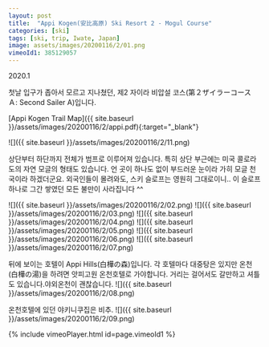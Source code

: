 ```yaml
---
layout: post
title:  "Appi Kogen(安比高原) Ski Resort 2 - Mogul Course"
categories: [ski]
tags: [ski, trip, Iwate, Japan]
image: assets/images/20200116/2/01.png
vimeoId1: 385129057
---
```


2020.1 

첫날 입구가 좁아서 모르고 지나쳤던, 제2 자이라 비압설 코스(第２ザイラーコース Ａ: Second Sailer A)입니다.

[Appi Kogen Trail Map]({{ site.baseurl }}/assets/images/20200116/2/appi.pdf){:target="_blank"}

![]({{ site.baseurl }}/assets/images/20200116/2/11.png)

상단부터 하단까지 전체가 범프로 이루어져 있습니다.
특히 상단 부근에는 미국 콜로라도의 자연 모글의 형태도 있습니다.
언 곳이 하나도 없이 부드러운 눈이라 가히 모글 천국이라 하겠더군요.
외국인들이 몰려와도, 스키 슬로프는 영원히 그대로이니.. 
이 슬로프 하나로 그간 쌓였던 모든 불만이 사라집니다 ^^

![]({{ site.baseurl }}/assets/images/20200116/2/02.png)
![]({{ site.baseurl }}/assets/images/20200116/2/03.png)
![]({{ site.baseurl }}/assets/images/20200116/2/04.png)
![]({{ site.baseurl }}/assets/images/20200116/2/05.png)
![]({{ site.baseurl }}/assets/images/20200116/2/06.png)
![]({{ site.baseurl }}/assets/images/20200116/2/07.png)

뒤에 보이는 호텔이 Appi Hills(白樺の森)입니다. 
각 호텔마다 대중탕은 있지만 온천(白樺の湯)을 하려면 앗피고원 온천호텔로 가야합니다. 거리는 걸어서도 갈만하고 셔틀도 있습니다.야외온천이 괜찮습니다.
![]({{ site.baseurl }}/assets/images/20200116/2/08.png)

온천호텔에 있던 야키니쿠집은 비추.
![]({{ site.baseurl }}/assets/images/20200116/2/09.png)

{% include vimeoPlayer.html id=page.vimeoId1 %}